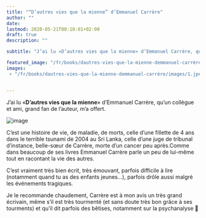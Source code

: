 ```yaml
---
title: "“D’autres vies que la mienne” d’Emmanuel Carrère"
author: ""
date: 
lastmod: 2020-05-21T00:18:01+02:00
draft: true
description: ""

subtitle: "J’ai lu «D’autres vies que la mienne» d’Emmanuel Carrère, qu’un collègue et ami, grand fan de l’auteur, m’a offert."

featured_image: "/fr/books/dautres-vies-que-la-mienne-demmanuel-carrère/images/1.jpeg" 
images:
 - "/fr/books/dautres-vies-que-la-mienne-demmanuel-carrère/images/1.jpeg"


---
```


J’ai lu «**D’autres vies que la mienne**» d’Emmanuel Carrère, qu’un collègue et ami, grand fan de l’auteur, m’a offert. 




![image](images/1.jpeg#layoutTextWidth)



C’est une histoire de vie, de maladie, de morts, celle d’une fillette de 4 ans dans le terrible tsunami de 2004 au Sri Lanka, celle d’une juge de tribunal d’instance, belle-sœur de Carrère, morte d’un cancer peu après.Comme dans beaucoup de ses livres Emmanuel Carrère parle un peu de lui-même tout en racontant la vie des autres. 

C’est vraiment très bien écrit, très émouvant, parfois difficile à lire (notamment quand tu as des enfants jeunes…), parfois drôle aussi malgré les événements tragiques.

Je le recommande chaudement, Carrère est à mon avis un très grand écrivain, même s’il est très tourmenté (et sans doute très bon grâce à ses tourments) et qu’il dit parfois des bêtises, notamment sur la psychanalyse 😬
